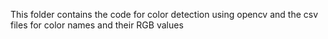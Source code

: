 This folder contains the code for color detection using opencv and the csv files for color names and their RGB values
